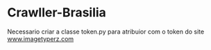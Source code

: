 # Crawller-Brasilia
Necessario criar a classe token.py
para atribuior com o token do site www.imagetyperz.com
